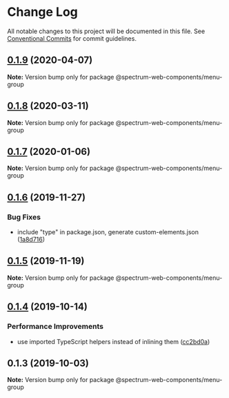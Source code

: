 # Change Log

All notable changes to this project will be documented in this file.
See [Conventional Commits](https://conventionalcommits.org) for commit guidelines.

## [0.1.9](https://github.com/adobe/spectrum-web-components/compare/@spectrum-web-components/menu-group@0.1.8...@spectrum-web-components/menu-group@0.1.9) (2020-04-07)

**Note:** Version bump only for package @spectrum-web-components/menu-group

## [0.1.8](https://github.com/adobe/spectrum-web-components/compare/@spectrum-web-components/menu-group@0.1.7...@spectrum-web-components/menu-group@0.1.8) (2020-03-11)

**Note:** Version bump only for package @spectrum-web-components/menu-group

## [0.1.7](https://github.com/adobe/spectrum-web-components/compare/@spectrum-web-components/menu-group@0.1.6...@spectrum-web-components/menu-group@0.1.7) (2020-01-06)

**Note:** Version bump only for package @spectrum-web-components/menu-group

## [0.1.6](https://github.com/adobe/spectrum-web-components/compare/@spectrum-web-components/menu-group@0.1.5...@spectrum-web-components/menu-group@0.1.6) (2019-11-27)

### Bug Fixes

-   include "type" in package.json, generate custom-elements.json ([1a8d716](https://github.com/adobe/spectrum-web-components/commit/1a8d716))

## [0.1.5](https://github.com/adobe/spectrum-web-components/compare/@spectrum-web-components/menu-group@0.1.4...@spectrum-web-components/menu-group@0.1.5) (2019-11-19)

**Note:** Version bump only for package @spectrum-web-components/menu-group

## [0.1.4](https://github.com/adobe/spectrum-web-components/compare/@spectrum-web-components/menu-group@0.1.3...@spectrum-web-components/menu-group@0.1.4) (2019-10-14)

### Performance Improvements

-   use imported TypeScript helpers instead of inlining them ([cc2bd0a](https://github.com/adobe/spectrum-web-components/commit/cc2bd0a))

## 0.1.3 (2019-10-03)

**Note:** Version bump only for package @spectrum-web-components/menu-group
